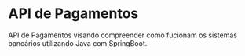 # API de Pagamentos
API de Pagamentos visando compreender como fucionam os sistemas bancários utilizando Java com SpringBoot.
